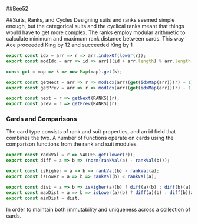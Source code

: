 ##Bee52

##Suits, Ranks, and Cycles
Designing suits and ranks seemed simple enough, but the categorical suits and the cyclical ranks meant that things would have to get more complex. The ranks employ modular arithmetic to calculate minimum and maximum rank distance between cards. This way Ace proceeded King by 12 and succeeded King by 1
~~~js
export const idx = arr => r => arr.indexOf(lower(r));
export const modIdx = arr => id => arr[((id + arr.length) % arr.length)];

const get = map => k => new Map(map).get(k);

export const getNext = arr => r => modIdx(arr)(get(idxMap(arr))(r) + 1);
export const getPrev = arr => r => modIdx(arr)(get(idxMap(arr))(r) - 1);

export const next = r => getNext(RANKS)(r);
export const prev = r => getPrev(RANKS)(r);
~~~


### Cards and Comparisons

The card type consists of rank and suit properties, and an id field that combines the two. A number of functions operate on cards using the comparison functions from the rank and suit modules.

~~~js
export const rankVal = r => VALUES.get(lower(r));
export const diff = a => b => (norm(rankVal(a) - rankVal(b)));

export const isHigher = a => b => rankVal(b) > rankVal(a);
export const isLower = a => b => rankVal(b) < rankVal(a);

export const dist = a => b => isHigher(a)(b) ? diff(a)(b) : diff(b)(a);
export const maxDist = a => b => isLower(a)(b) ? diff(a)(b) : diff(b)(a);
export const minDist = dist;
~~~

In order to maintain both immutability and uniqueness across a collection of cards. 
